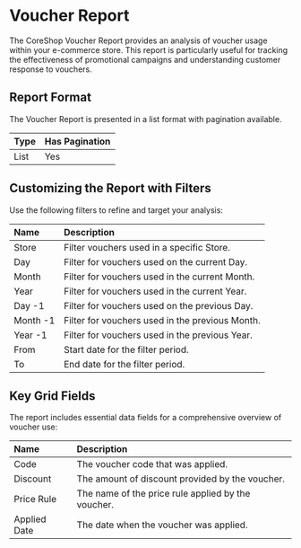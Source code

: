 # Voucher Report

The CoreShop Voucher Report provides an analysis of voucher usage within your e-commerce store. This report is
particularly useful for tracking the effectiveness of promotional campaigns and understanding customer response to
vouchers.

## Report Format

The Voucher Report is presented in a list format with pagination available.

| Type | Has Pagination |
|:-----|:---------------|
| List | Yes            |

## Customizing the Report with Filters

Use the following filters to refine and target your analysis:

| Name     | Description                                     |
|:---------|:------------------------------------------------|
| Store    | Filter vouchers used in a specific Store.       |
| Day      | Filter for vouchers used on the current Day.    |
| Month    | Filter for vouchers used in the current Month.  |
| Year     | Filter for vouchers used in the current Year.   |
| Day -1   | Filter for vouchers used on the previous Day.   |
| Month -1 | Filter for vouchers used in the previous Month. |
| Year -1  | Filter for vouchers used in the previous Year.  |
| From     | Start date for the filter period.               |
| To       | End date for the filter period.                 |

## Key Grid Fields

The report includes essential data fields for a comprehensive overview of voucher use:

| Name         | Description                                        |
|:-------------|:---------------------------------------------------|
| Code         | The voucher code that was applied.                 |
| Discount     | The amount of discount provided by the voucher.    |
| Price Rule   | The name of the price rule applied by the voucher. |
| Applied Date | The date when the voucher was applied.             |
